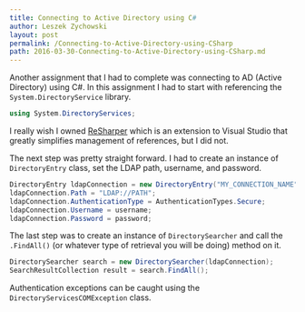 ```yaml
---
title: Connecting to Active Directory using C#
author: Leszek Zychowski
layout: post
permalink: /Connecting-to-Active-Directory-using-CSharp
path: 2016-03-30-Connecting-to-Active-Directory-using-CSharp.md
---
```


Another assignment that I had to complete was connecting to AD (Active Directory) using C#.  In this assignment I had to start with referencing the `System.DirectoryService` library.

``` csharp
using System.DirectoryServices;
```

I really wish I owned [ReSharper](//www.jetbrains.com/resharper/) which is an extension to Visual Studio that greatly simplifies management of references, but I did not.

The next step was pretty straight forward.  I had to create an instance of `DirectoryEntry` class, set the LDAP path, username, and password.

``` csharp
DirectoryEntry ldapConnection = new DirectoryEntry("MY_CONNECTION_NAME");
ldapConnection.Path = "LDAP://PATH";
ldapConnection.AuthenticationType = AuthenticationTypes.Secure;
ldapConnection.Username = username;
ldapConnection.Password = password;
```

The last step was to create an instance of `DirectorySearcher` and call the `.FindAll()` (or whatever type of retrieval you will be doing) method on it.

``` csharp
DirectorySearcher search = new DirectorySearcher(ldapConnection);
SearchResultCollection result = search.FindAll();
```

Authentication exceptions can be caught using the `DirectoryServicesCOMException` class.